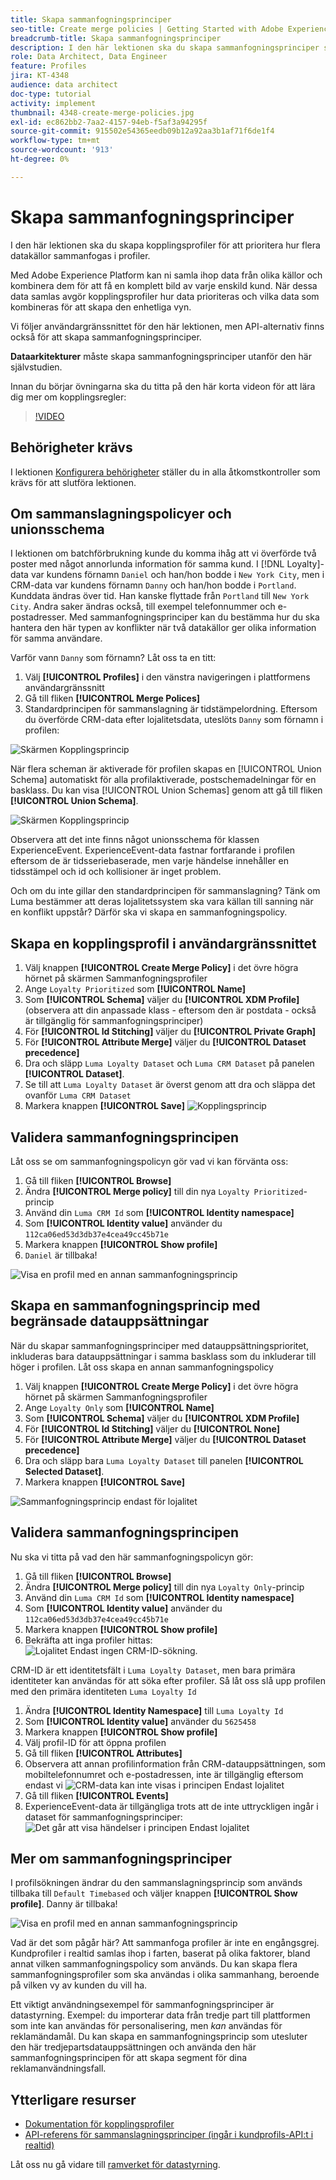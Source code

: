 ```yaml
---
title: Skapa sammanfogningsprinciper
seo-title: Create merge policies | Getting Started with Adobe Experience Platform for Data Architects and Data Engineers
breadcrumb-title: Skapa sammanfogningsprinciper
description: I den här lektionen ska du skapa sammanfogningsprinciper som avgör hur data sammanfogas i profiler.
role: Data Architect, Data Engineer
feature: Profiles
jira: KT-4348
audience: data architect
doc-type: tutorial
activity: implement
thumbnail: 4348-create-merge-policies.jpg
exl-id: ec862bb2-7aa2-4157-94eb-f5af3a94295f
source-git-commit: 915502e54365eedb09b12a92aa3b1af71f6de1f4
workflow-type: tm+mt
source-wordcount: '913'
ht-degree: 0%

---
```


# Skapa sammanfogningsprinciper

<!--20 min-->

I den här lektionen ska du skapa kopplingsprofiler för att prioritera hur flera datakällor sammanfogas i profiler.

Med Adobe Experience Platform kan ni samla ihop data från olika källor och kombinera dem för att få en komplett bild av varje enskild kund. När dessa data samlas avgör kopplingsprofiler hur data prioriteras och vilka data som kombineras för att skapa den enhetliga vyn.

Vi följer användargränssnittet för den här lektionen, men API-alternativ finns också för att skapa sammanfogningsprinciper.

**Dataarkitekturer** måste skapa sammanfogningsprinciper utanför den här självstudien.

Innan du börjar övningarna ska du titta på den här korta videon för att lära dig mer om kopplingsregler:
>[!VIDEO](https://video.tv.adobe.com/v/330433?learn=on)

## Behörigheter krävs

I lektionen [Konfigurera behörigheter](configure-permissions.md) ställer du in alla åtkomstkontroller som krävs för att slutföra lektionen.

<!--* Permission items **[!UICONTROL Profile Management]** > **[!UICONTROL View Merge Policies]** and **[!UICONTROL Manage Merge Policies]**
* Permission item **[!UICONTROL Profile Management]** > **[!UICONTROL View Profiles]** and **[!UICONTROL Manage Profiles]**
* Permission item **[!UICONTROL Sandboxes]** > `Luma Tutorial`
* User-role access to the `Luma Tutorial Platform` product profile
-->

## Om sammanslagningspolicyer och unionsschema

I lektionen om batchförbrukning kunde du komma ihåg att vi överförde två poster med något annorlunda information för samma kund. I [!DNL Loyalty]-data var kundens förnamn `Daniel` och han/hon bodde i `New York City`, men i CRM-data var kundens förnamn `Danny` och han/hon bodde i `Portland`. Kunddata ändras över tid. Han kanske flyttade från `Portland` till `New York City`. Andra saker ändras också, till exempel telefonnummer och e-postadresser. Med sammanfogningsprinciper kan du bestämma hur du ska hantera den här typen av konflikter när två datakällor ger olika information för samma användare.

Varför vann `Danny` som förnamn? Låt oss ta en titt:

1. Välj **[!UICONTROL Profiles]** i den vänstra navigeringen i plattformens användargränssnitt
1. Gå till fliken **[!UICONTROL Merge Polices]**
1. Standardprincipen för sammanslagning är tidstämpelordning. Eftersom du överförde CRM-data efter lojalitetsdata, uteslöts `Danny` som förnamn i profilen:

![Skärmen Kopplingsprincip](assets/mergepolicies-default.png)

När flera scheman är aktiverade för profilen skapas en [!UICONTROL Union Schema] automatiskt för alla profilaktiverade, postschemadelningar för en basklass. Du kan visa [!UICONTROL Union Schemas] genom att gå till fliken **[!UICONTROL Union Schema]**.

![Skärmen Kopplingsprincip](assets/mergepolicies-unionSchema.png)

Observera att det inte finns något unionsschema för klassen ExperienceEvent. ExperienceEvent-data fastnar fortfarande i profilen eftersom de är tidsseriebaserade, men varje händelse innehåller en tidsstämpel och id och kollisioner är inget problem.

Och om du inte gillar den standardprincipen för sammanslagning? Tänk om Luma bestämmer att deras lojalitetssystem ska vara källan till sanning när en konflikt uppstår? Därför ska vi skapa en sammanfogningspolicy.

## Skapa en kopplingsprofil i användargränssnittet

1. Välj knappen **[!UICONTROL Create Merge Policy]** i det övre högra hörnet på skärmen Sammanfogningsprofiler
1. Ange `Loyalty Prioritized` som **[!UICONTROL Name]**
1. Som **[!UICONTROL Schema]** väljer du **[!UICONTROL XDM Profile]** (observera att din anpassade klass - eftersom den är postdata - också är tillgänglig för sammanfogningsprinciper)
1. För **[!UICONTROL Id Stitching]** väljer du **[!UICONTROL Private Graph]**
1. För **[!UICONTROL Attribute Merge]** väljer du **[!UICONTROL Dataset precedence]**
1. Dra och släpp `Luma Loyalty Dataset` och `Luma CRM Dataset` på panelen **[!UICONTROL Dataset]**.
1. Se till att `Luma Loyalty Dataset` är överst genom att dra och släppa det ovanför `Luma CRM Dataset`
1. Markera knappen **[!UICONTROL Save]**
   <!--do i need to explain Private Graph? Is that GA?-->
   ![Kopplingsprincip](assets/mergepolicies-newPolicy.png)

## Validera sammanfogningsprincipen

Låt oss se om sammanfogningspolicyn gör vad vi kan förvänta oss:

1. Gå till fliken **[!UICONTROL Browse]**
1. Ändra **[!UICONTROL Merge policy]** till din nya `Loyalty Prioritized`-princip
1. Använd din `Luma CRM Id` som **[!UICONTROL Identity namespace]**
1. Som **[!UICONTROL Identity value]** använder du `112ca06ed53d3db37e4cea49cc45b71e`
1. Markera knappen **[!UICONTROL Show profile]**
1. `Daniel` är tillbaka!

![Visa en profil med en annan sammanfogningsprincip](assets/mergepolicies-lookupProfileWithMergePolicy.png)

## Skapa en sammanfogningsprincip med begränsade datauppsättningar

När du skapar sammanfogningsprinciper med datauppsättningsprioritet, inkluderas bara datauppsättningar i samma basklass som du inkluderar till höger i profilen. Låt oss skapa en annan sammanfogningspolicy

1. Välj knappen **[!UICONTROL Create Merge Policy]** i det övre högra hörnet på skärmen Sammanfogningsprofiler
1. Ange `Loyalty Only` som **[!UICONTROL Name]**
1. Som **[!UICONTROL Schema]** väljer du **[!UICONTROL XDM Profile]**
1. För **[!UICONTROL Id Stitching]** väljer du **[!UICONTROL None]**
1. För **[!UICONTROL Attribute Merge]** väljer du **[!UICONTROL Dataset precedence]**
1. Dra och släpp bara `Luma Loyalty Dataset` till panelen **[!UICONTROL Selected Dataset]**.
1. Markera knappen **[!UICONTROL Save]**

![Sammanfogningsprincip endast för lojalitet](assets/mergepolicies-loyaltyOnly.png)

## Validera sammanfogningsprincipen

Nu ska vi titta på vad den här sammanfogningspolicyn gör:

1. Gå till fliken **[!UICONTROL Browse]**
1. Ändra **[!UICONTROL Merge policy]** till din nya `Loyalty Only`-princip
1. Använd din `Luma CRM Id` som **[!UICONTROL Identity namespace]**
1. Som **[!UICONTROL Identity value]** använder du `112ca06ed53d3db37e4cea49cc45b71e`
1. Markera knappen **[!UICONTROL Show profile]**
1. Bekräfta att inga profiler hittas:
   ![Lojalitet Endast ingen CRM-ID-sökning.](assets/mergepolicies-loyaltyOnly-noCrmLookup.png)

CRM-ID är ett identitetsfält i `Luma Loyalty Dataset`, men bara primära identiteter kan användas för att söka efter profiler. Så låt oss slå upp profilen med den primära identiteten `Luma Loyalty Id`

1. Ändra **[!UICONTROL Identity Namespace]** till `Luma Loyalty Id`
1. Som **[!UICONTROL Identity value]** använder du `5625458`
1. Markera knappen **[!UICONTROL Show profile]**
1. Välj profil-ID för att öppna profilen
1. Gå till fliken **[!UICONTROL Attributes]**
1. Observera att annan profilinformation från CRM-datauppsättningen, som mobiltelefonnumret och e-postadressen, inte är tillgänglig eftersom endast vi
   ![CRM-data kan inte visas i principen Endast lojalitet](assets/mergepolicies-loyaltyOnly-attributes.png)
1. Gå till fliken **[!UICONTROL Events]**
1. ExperienceEvent-data är tillgängliga trots att de inte uttryckligen ingår i dataset för sammanfogningsprinciper:
   ![Det går att visa händelser i principen Endast lojalitet](assets/mergepolicies-loyaltyOnly-events.png)

## Mer om sammanfogningsprinciper

I profilsökningen ändrar du den sammanslagningsprincip som används tillbaka till `Default Timebased` och väljer knappen **[!UICONTROL Show profile]**. Danny är tillbaka!

![Visa en profil med en annan sammanfogningsprincip](assets/mergepolicies-backToDanny.png)

Vad är det som pågår här? Att sammanfoga profiler är inte en engångsgrej. Kundprofiler i realtid samlas ihop i farten, baserat på olika faktorer, bland annat vilken sammanfogningspolicy som används. Du kan skapa flera sammanfogningsprofiler som ska användas i olika sammanhang, beroende på vilken vy av kunden du vill ha.

Ett viktigt användningsexempel för sammanfogningsprinciper är datastyrning. Exempel: du importerar data från tredje part till plattformen som inte kan användas för personalisering, men _kan_ användas för reklamändamål. Du kan skapa en sammanfogningsprincip som utesluter den här tredjepartsdatauppsättningen och använda den här sammanfogningsprincipen för att skapa segment för dina reklamanvändningsfall.

## Ytterligare resurser

* [Dokumentation för kopplingsprofiler](https://experienceleague.adobe.com/docs/experience-platform/profile/merge-policies/overview.html)
* [API-referens för sammanslagningsprinciper (ingår i kundprofils-API:t i realtid)](https://www.adobe.io/experience-platform-apis/references/profile/#tag/Merge-policies)

Låt oss nu gå vidare till [ramverket för datastyrning](apply-data-governance-framework.md).
